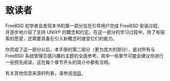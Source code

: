 # 致读者

FreeBSD 初学者会发现本书的第一部分旨在引导用户完成 FreeBSD 安装过程，并逐步地介绍了支持 UNIX® 的概念和约定。在这一部分的学习过程中，除了有探索的愿望，还需要具备在引入新概念时接受它们的能力。

你完成了这一部分以后，本手册的第二部分（更为庞大的部分），是对所有与 FreeBSD 系统管理员感兴趣的主题的全面参考。其中一些章节可能会建议你进行一些预先阅读，这在每个章节开头的简介中都有注明。

有关其他信息来源的列表，请参阅[书目](https://docs.freebsd.org/en/books/handbook/book/#bibliography)。
